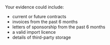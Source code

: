 Your evidence could include:

* current or future contracts
* invoices from the past 6 months
* letters of sponsorship from the past 6 months
* a valid import licence
* details of third-party storage
